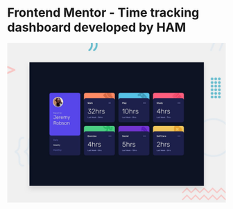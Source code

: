 # Frontend Mentor - Time tracking dashboard developed by HAM

![Design preview for the Time tracking dashboard coding challenge](./design/desktop-preview.jpg)
